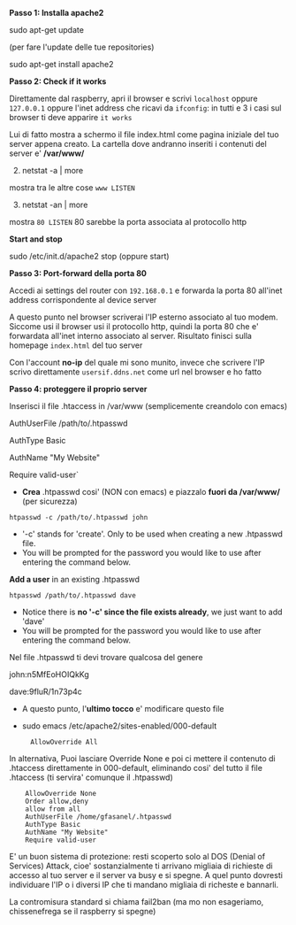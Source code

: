 **Passo 1: Installa apache2**

sudo apt-get update

(per fare l'update delle tue repositories)

sudo apt-get install apache2

**Passo 2: Check if it works**

Direttamente dal raspberry, apri il browser e scrivi `localhost` oppure `127.0.0.1` oppure l'inet address che ricavi da `ifconfig`: in tutti e
3 i casi sul browser ti deve apparire `it works`

Lui di fatto mostra a schermo il file index.html come pagina iniziale del tuo server appena creato. 
La cartella dove andranno inseriti i contenuti del server e' **/var/www/**

2) netstat -a | more

mostra tra le altre cose `www LISTEN`

3) netstat -an | more

mostra `80 LISTEN` 80 sarebbe la porta associata al protocollo http

**Start and stop**

sudo /etc/init.d/apache2 stop (oppure start)

**Passo 3: Port-forward della porta 80**

Accedi ai settings del router con `192.168.0.1` e forwarda la porta 80 all'inet address corrispondente al device server

A questo punto nel browser scriverai l'IP esterno associato al tuo modem. Siccome usi il browser usi il protocollo
http, quindi la porta 80 che e' forwardata all'inet interno associato al server. 
Risultato finisci sulla homepage `index.html` del tuo server

Con l'account **no-ip** del quale mi sono munito, invece che scrivere l'IP scrivo direttamente
`usersif.ddns.net` come url nel browser e ho fatto

**Passo 4: proteggere il proprio server**

Inserisci il file .htaccess in /var/www (semplicemente creandolo con emacs)

AuthUserFile /path/to/.htpasswd

AuthType Basic

AuthName "My Website"

Require valid-user`

* **Crea** .htpasswd cosi' (NON con emacs) e piazzalo **fuori da /var/www/** (per sicurezza)

`htpasswd -c /path/to/.htpasswd john`

* '-c' stands for 'create'.  Only to be used when creating a new .htpasswd file.
* You will be prompted for the password you would like to use after entering the command below.

**Add a user** in an existing .htpasswd

`htpasswd /path/to/.htpasswd dave`

* Notice there is **no '-c' since the file exists already**, we just want to add 'dave'
* You will be prompted for the password you would like to use after entering the command below.

Nel file .htpasswd ti devi trovare qualcosa del genere

john:n5MfEoHOIQkKg

dave:9fluR/1n73p4c

* A questo punto, l'**ultimo tocco** e' modificare questo file
* sudo emacs /etc/apache2/sites-enabled/000-default

		AllowOverride All

In alternativa, Puoi lasciare Override None e poi ci mettere il contenuto di .htaccess direttamente in 000-default, eliminando cosi' del tutto il file .htaccess (ti servira' comunque il .htpasswd)

		AllowOverride None
		Order allow,deny
		allow from all
		AuthUserFile /home/gfasanel/.htpasswd
		AuthType Basic
		AuthName "My Website"
		Require valid-user
		

E' un buon sistema di protezione: resti scoperto solo al DOS (Denial of Services) Attack, cioe' sostanzialmente ti 
arrivano migliaia di richieste di accesso al tuo server e il server va busy e si spegne. A quel punto dovresti individuare l'IP o i diversi IP che ti mandano migliaia di richeste e bannarli.

La contromisura standard si chiama fail2ban (ma mo non esageriamo, chissenefrega se il raspberry si spegne)




